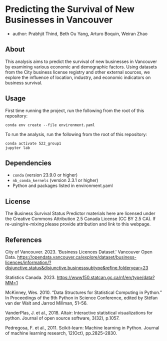 # Predicting the Survival of New Businesses in Vancouver

- author: Prabhjit Thind, Beth Ou Yang, Arturo Boquin, Weiran Zhao

## About
This analysis aims to predict the survival of new businesses in Vancouver by examining various economic and demographic factors. Using datasets from the City business license registry and other external sources, we explore the influence of location, industry, and economic indicators on business survival.

## Usage

First time running the project, run the following from the root of this repository:
```
conda env create --file environment.yaml
```
To run the analysis, run the following from the root of this repository:

```
conda activate 522_group1
jupyter lab
```

## Dependencies
- ```conda``` (version 23.9.0 or higher)
- ```nb_conda_kernels``` (version 2.3.1 or higher)
- Python and packages listed in environment.yaml

## License
The Business Survival Status Predictor materials here are licensed under the Creative Commons Attribution 2.5 Canada License (CC BY 2.5 CA). If re-using/re-mixing please provide attribution and link to this webpage.
## References
City of Vancouver. 2023. 'Business Licences Dataset.' Vancouver Open Data. https://opendata.vancouver.ca/explore/dataset/business-licences/information/?disjunctive.status&disjunctive.businesssubtype&refine.folderyear=23

Statistics Canada. 2023. https://www150.statcan.gc.ca/n1/en/type/data?MM=1

McKinney, Wes. 2010. “Data Structures for Statistical Computing in Python.” In Proceedings of the 9th Python in Science Conference, edited by Stéfan van der Walt and Jarrod Millman, 51–56.

VanderPlas, J. et al., 2018. Altair: Interactive statistical visualizations for python. Journal of open source software, 3(32), p.1057.

Pedregosa, F. et al., 2011. Scikit-learn: Machine learning in Python. Journal of machine learning research, 12(Oct), pp.2825–2830.
